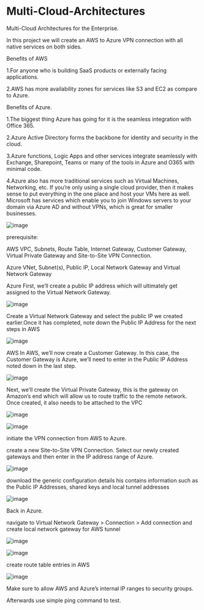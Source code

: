 # Multi-Cloud-Architectures
Multi-Cloud Architectures for the Enterprise.

In this project we will create an AWS to Azure VPN connection with all native services on both sides.


Benefits of AWS

1.For anyone who is building SaaS products or externally facing applications.

2.AWS has more availability zones for services like S3 and EC2 as compare to Azure. 

Benefits of Azure. 

1.The biggest thing Azure has going for it is the seamless integration with Office 365.

2.Azure Active Directory forms the backbone for identity and security in the cloud.

3.Azure functions, Logic Apps and other services integrate seamlessly with Exchange, Sharepoint, Teams or many of the tools in Azure and O365 with minimal code.

4.Azure also has more traditional services such as Virtual Machines, Networking, etc. If you’re only using a single cloud provider, then it makes sense to put everything in the one place and host your VMs here as well. Microsoft has services which enable you to join Windows servers to your domain via Azure AD and without VPNs, which is great for smaller businesses.


![image](https://user-images.githubusercontent.com/58148717/105731812-6c2fc300-5ef5-11eb-8e14-5465781daf3c.png)

prerequisite:

AWS
VPC, Subnets, Route Table, Internet Gateway, Customer Gateway, Virtual Private Gateway and Site-to-Site VPN Connection.

Azure
VNet, Subnet(s), Public IP, Local Network Gateway and Virtual Network Gateway

Azure
First, we’ll create a public IP address which will ultimately get assigned to the Virtual Network Gateway.

![image](https://user-images.githubusercontent.com/58148717/105732390-ff68f880-5ef5-11eb-9b08-a2e727aadb7d.png)


Create a Virtual Network Gateway and select the public IP we created earlier.Once it has completed, note down the Public IP Address for the next steps in AWS

![image](https://user-images.githubusercontent.com/58148717/105733428-2aa01780-5ef7-11eb-8cb0-6f6275c66f64.png)


AWS
In AWS, we’ll now create a Customer Gateway. In this case, the Customer Gateway is Azure, we’ll need to enter in the Public IP Address noted down in the last step.

![image](https://user-images.githubusercontent.com/58148717/105733751-7e126580-5ef7-11eb-8a25-e70bd53ddaba.png)


Next, we’ll create the Virtual Private Gateway, this is the gateway on Amazon’s end which will allow us to route traffic to the remote network. Once created, it also needs to be attached to the VPC

![image](https://user-images.githubusercontent.com/58148717/105733948-b2862180-5ef7-11eb-9826-68b6877a30b4.png)

![image](https://user-images.githubusercontent.com/58148717/105734057-d6496780-5ef7-11eb-995e-92c329a08405.png)

initiate the VPN connection from AWS to Azure. 

create a new Site-to-Site VPN Connection. Select our newly created gateways and then enter in the IP address range of Azure.

![image](https://user-images.githubusercontent.com/58148717/105734328-2294a780-5ef8-11eb-9e51-50acf2d239f2.png)


download the generic configuration details his contains information such as the Public IP Addresses, shared keys and local tunnel addresses

![image](https://user-images.githubusercontent.com/58148717/105734435-3cce8580-5ef8-11eb-9322-c793652d3350.png)


Back in Azure.

navigate to Virtual Network Gateway > Connection > Add connection and create local network gateway for AWS tunnel

![image](https://user-images.githubusercontent.com/58148717/105735073-e9a90280-5ef8-11eb-91b8-35be871e6a41.png)


![image](https://user-images.githubusercontent.com/58148717/105736027-f843e980-5ef9-11eb-9d13-feb00e277dde.png)


create route table entries in AWS

![image](https://user-images.githubusercontent.com/58148717/105736261-36d9a400-5efa-11eb-809f-3baca1aed9a7.png)


Make sure to allow AWS and Azure’s internal IP ranges to security groups.

Afterwards use simple ping command to test. 




















































